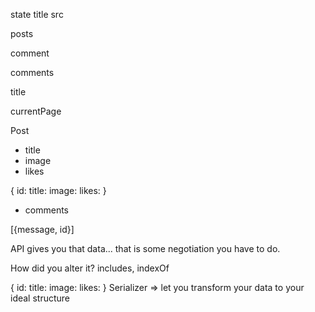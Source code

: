 state
  title
  src

  posts

  <!-- toggle -->

  comment

  comments

  title

  currentPage


Post
- title
- image
- likes


{
  id:
  title:
  image:
  likes:
}



- comments


[{message, id}]

API gives you that data... that is some negotiation you have to do.

How did you alter it?
includes, indexOf

{
  id:
  title:
  image:
  likes:
}
Serializer => let you transform your data to your ideal structure
